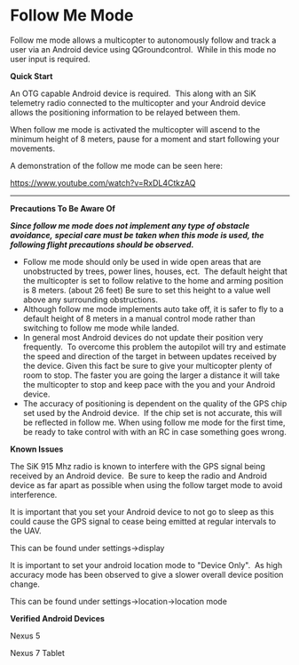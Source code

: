 # Follow Me Mode

Follow me mode allows a multicopter to autonomously follow and track a
user via an Android device using QGroundcontrol.  While in this mode no
user input is required.

**Quick Start**

An OTG capable Android device is required.  This along with an SiK
telemetry radio connected to the multicopter and your Android device
allows the positioning information to be relayed between them.

When follow me mode is activated the multicopter will ascend to the
minimum height of 8 meters, pause for a moment and start following your
movements.

A demonstration of the follow me mode can be seen here:

https://www.youtube.com/watch?v=RxDL4CtkzAQ

------------------------------------------------------------------------

**Precautions To Be Aware Of**

***Since follow me mode does not implement any type of obstacle
avoidance,** **special care must be taken when this mode is used, the
following flight precautions should be observed.***

-   Follow me mode should only be used in wide open areas that are
    unobstructed by trees, power lines, houses, ect.  The default height
    that the multicopter is set to follow relative to the home and
    arming position is 8 meters. (about 26 feet) Be sure to set this
    height to a value well above any surrounding obstructions.
-   Although follow me mode implements auto take off, it is safer to fly
    to a default height of 8 meters in a manual control mode rather than
    switching to follow me mode while landed.
-   In general most Android devices do not update their position very
    frequently.  To overcome this problem the autopilot will try and
    estimate the speed and direction of the target in between updates
    received by the device. Given this fact be sure to give your
    multicopter plenty of room to stop. The faster you are going the
    larger a distance it will take the multicopter to stop and keep pace
    with the you and your Android device.
-   The accuracy of positioning is dependent on the quality of the GPS
    chip set used by the Android device.  If the chip set is not
    accurate, this will be reflected in follow me. When using follow me
    mode for the first time, be ready to take control with with an RC in
    case something goes wrong.

**Known Issues**

The SiK 915 Mhz radio is known to interfere with the GPS signal being
received by an Android device.  Be sure to keep the radio and Android
device as far apart as possible when using the follow target mode to
avoid interference.

It is important that you set your Android device to not go to sleep as
this could cause the GPS signal to cease being emitted at regular
intervals to the UAV.

This can be found under settings-\>display

It is important to set your android location mode to "Device Only".  As
high accuracy mode has been observed to give a slower overall device
position change.

This can be found under settings-\>location-\>location mode

**Verified Android Devices**

Nexus 5

Nexus 7 Tablet

